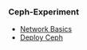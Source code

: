 ### Ceph-Experiment
- [Network Basics](/network-basic)
- [Deploy Ceph](/ceph-deploy/deploy_ceph_manual.md)

<br>
